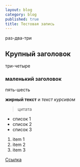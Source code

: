 ```yaml
---
layout: blog
category: blog
published: true
title: Тестовая запись
---
```


раз-два-три

## Крупный заголовок

три-четыре

### маленький заголовок

пять-шесть

**жирный текст** и _текст курсивом_
> цитата

- список 1
- список 2
- список 3

1. item 1
2. item 2
3. item 3

[Ссылка](http://ya.ru)